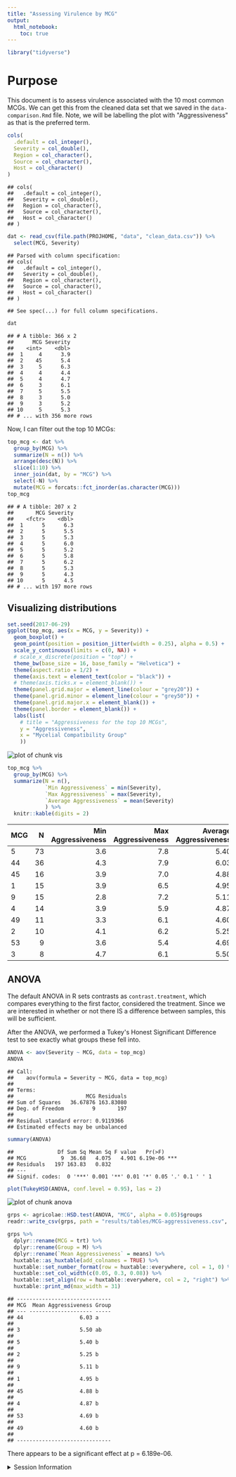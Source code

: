 ```yaml
---
title: "Assessing Virulence by MCG"
output: 
  html_notebook:
    toc: true
---
```





```r
library("tidyverse")
```

# Purpose

This document is to assess virulence associated with the 10 most common MCGs. We
can get this from the cleaned data set that we saved in the
`data-comparison.Rmd` file. Note, we will be labelling the plot with 
"Aggressiveness" as that is the preferred term.


```r
cols(
  .default = col_integer(),
  Severity = col_double(),
  Region = col_character(),
  Source = col_character(),
  Host = col_character()
)
```

```
## cols(
##   .default = col_integer(),
##   Severity = col_double(),
##   Region = col_character(),
##   Source = col_character(),
##   Host = col_character()
## )
```

```r
dat <- read_csv(file.path(PROJHOME, "data", "clean_data.csv")) %>%
  select(MCG, Severity)
```

```
## Parsed with column specification:
## cols(
##   .default = col_integer(),
##   Severity = col_double(),
##   Region = col_character(),
##   Source = col_character(),
##   Host = col_character()
## )
```

```
## See spec(...) for full column specifications.
```

```r
dat
```

```
## # A tibble: 366 x 2
##      MCG Severity
##    <int>    <dbl>
##  1     4      3.9
##  2    45      5.4
##  3     5      6.3
##  4     4      4.4
##  5     4      4.7
##  6     3      6.1
##  7     5      5.5
##  8     3      5.0
##  9     3      5.2
## 10     5      5.3
## # ... with 356 more rows
```

Now, I can filter out the top 10 MCGs:


```r
top_mcg <- dat %>% 
  group_by(MCG) %>%
  summarize(N = n()) %>%
  arrange(desc(N)) %>%
  slice(1:10) %>% 
  inner_join(dat, by = "MCG") %>%
  select(-N) %>%
  mutate(MCG = forcats::fct_inorder(as.character(MCG)))
top_mcg
```

```
## # A tibble: 207 x 2
##       MCG Severity
##    <fctr>    <dbl>
##  1      5      6.3
##  2      5      5.5
##  3      5      5.3
##  4      5      6.0
##  5      5      5.2
##  6      5      5.8
##  7      5      6.2
##  8      5      5.3
##  9      5      4.3
## 10      5      4.5
## # ... with 197 more rows
```

## Visualizing distributions


```r
set.seed(2017-06-29)
ggplot(top_mcg, aes(x = MCG, y = Severity)) +
  geom_boxplot() +
  geom_point(position = position_jitter(width = 0.25), alpha = 0.5) +
  scale_y_continuous(limits = c(0, NA)) +
  # scale_x_discrete(position = "top") +
  theme_bw(base_size = 16, base_family = "Helvetica") +
  theme(aspect.ratio = 1/2) +
  theme(axis.text = element_text(color = "black")) +
  # theme(axis.ticks.x = element_blank()) +
  theme(panel.grid.major = element_line(colour = "grey20")) +
  theme(panel.grid.minor = element_line(colour = "grey50")) +
  theme(panel.grid.major.x = element_blank()) +
  theme(panel.border = element_blank()) +
  labs(list(
    # title = "Aggressiveness for the top 10 MCGs",
    y = "Aggressiveness",
    x = "Mycelial Compatibility Group"
    ))
```

![plot of chunk vis](./figures/MCG-virulence///vis-1.png)


```r
top_mcg %>% 
  group_by(MCG) %>%
  summarize(N = n(), 
            `Min Aggressiveness` = min(Severity),
            `Max Aggressiveness` = max(Severity),
            `Average Aggressiveness` = mean(Severity)
            ) %>%
  knitr::kable(digits = 2)
```



|MCG |  N| Min Aggressiveness| Max Aggressiveness| Average Aggressiveness|
|:---|--:|------------------:|------------------:|----------------------:|
|5   | 73|                3.6|                7.8|                   5.40|
|44  | 36|                4.3|                7.9|                   6.03|
|45  | 16|                3.9|                7.0|                   4.88|
|1   | 15|                3.9|                6.5|                   4.95|
|9   | 15|                2.8|                7.2|                   5.11|
|4   | 14|                3.9|                5.9|                   4.87|
|49  | 11|                3.3|                6.1|                   4.60|
|2   | 10|                4.1|                6.2|                   5.25|
|53  |  9|                3.6|                5.4|                   4.69|
|3   |  8|                4.7|                6.1|                   5.50|


## ANOVA

The default ANOVA in R sets contrasts as `contrast.treatment`, which compares
everything to the first factor, considered the treatment. Since we are
interested in whether or not there IS a difference between samples, this will
be sufficient.

After the ANOVA, we performed a Tukey's Honest Significant Difference test to
see exactly what groups these fell into.


```r
ANOVA <- aov(Severity ~ MCG, data = top_mcg)
ANOVA
```

```
## Call:
##    aov(formula = Severity ~ MCG, data = top_mcg)
## 
## Terms:
##                       MCG Residuals
## Sum of Squares   36.67876 163.83080
## Deg. of Freedom         9       197
## 
## Residual standard error: 0.9119366
## Estimated effects may be unbalanced
```

```r
summary(ANOVA)
```

```
##              Df Sum Sq Mean Sq F value   Pr(>F)    
## MCG           9  36.68   4.075   4.901 6.19e-06 ***
## Residuals   197 163.83   0.832                     
## ---
## Signif. codes:  0 '***' 0.001 '**' 0.01 '*' 0.05 '.' 0.1 ' ' 1
```

```r
plot(TukeyHSD(ANOVA, conf.level = 0.95), las = 2)
```

![plot of chunk anova](./figures/MCG-virulence///anova-1.png)

```r
grps <- agricolae::HSD.test(ANOVA, "MCG", alpha = 0.05)$groups
readr::write_csv(grps, path = "results/tables/MCG-aggressiveness.csv", col_names = TRUE)

grps %>% 
  dplyr::rename(MCG = trt) %>%
  dplyr::rename(Group = M) %>%
  dplyr::rename(`Mean Aggressiveness` = means) %>%
  huxtable::as_huxtable(add_colnames = TRUE) %>%
  huxtable::set_number_format(row = huxtable::everywhere, col = 1, 0) %>% 
  huxtable::set_col_width(c(0.05, 0.3, 0.08)) %>%
  huxtable::set_align(row = huxtable::everywhere, col = 2, "right") %>%
  huxtable::print_md(max_width = 31)
```

```
## ------------------------------
## MCG  Mean Aggressiveness Group 
## --- -------------------- -----
## 44                  6.03 a     
## 
## 3                   5.50 ab    
## 
## 5                   5.40 b     
## 
## 2                   5.25 b     
## 
## 9                   5.11 b     
## 
## 1                   4.95 b     
## 
## 45                  4.88 b     
## 
## 4                   4.87 b     
## 
## 53                  4.69 b     
## 
## 49                  4.60 b     
## 
## ------------------------------
```

There appears to be a significant effect at p = 6.189e-06.


<details>
<summary>Session Information</summary>


```
## Session info --------------------------------------------------------------------------------------
```

```
##  setting  value                       
##  version  R version 3.4.0 (2017-04-21)
##  system   x86_64, darwin15.6.0        
##  ui       X11                         
##  language (EN)                        
##  collate  en_US.UTF-8                 
##  tz       America/Chicago             
##  date     2017-07-11
```

```
## Packages ------------------------------------------------------------------------------------------
```

```
##  package     * version    date       source                        
##  agricolae     1.2-4      2016-06-12 CRAN (R 3.4.0)                
##  AlgDesign     1.1-7.3    2014-10-15 CRAN (R 3.4.0)                
##  assertthat    0.2.0      2017-04-11 CRAN (R 3.4.0)                
##  base        * 3.4.0      2017-04-21 local                         
##  bindr         0.1        2016-11-13 CRAN (R 3.4.0)                
##  bindrcpp    * 0.2        2017-06-17 CRAN (R 3.4.0)                
##  boot          1.3-19     2017-04-21 CRAN (R 3.4.0)                
##  broom         0.4.2      2017-02-13 CRAN (R 3.4.0)                
##  cellranger    1.1.0      2016-07-27 CRAN (R 3.4.0)                
##  cluster       2.0.6      2017-03-16 CRAN (R 3.4.0)                
##  coda          0.19-1     2016-12-08 CRAN (R 3.4.0)                
##  colorspace    1.3-2      2016-12-14 CRAN (R 3.4.0)                
##  combinat      0.0-8      2012-10-29 CRAN (R 3.4.0)                
##  compiler      3.4.0      2017-04-21 local                         
##  datasets    * 3.4.0      2017-04-21 local                         
##  deldir        0.1-14     2017-04-22 CRAN (R 3.4.0)                
##  devtools      1.13.2     2017-06-02 CRAN (R 3.4.0)                
##  digest        0.6.12     2017-01-27 CRAN (R 3.4.0)                
##  dplyr       * 0.7.1      2017-06-22 CRAN (R 3.4.0)                
##  evaluate      0.10       2016-10-11 CRAN (R 3.4.0)                
##  expm          0.999-2    2017-03-29 CRAN (R 3.4.0)                
##  ezknitr       0.6        2016-09-16 CRAN (R 3.4.0)                
##  forcats       0.2.0      2017-01-23 CRAN (R 3.4.0)                
##  foreign       0.8-69     2017-06-21 CRAN (R 3.4.0)                
##  gdata         2.18.0     2017-06-06 CRAN (R 3.4.0)                
##  ggplot2     * 2.2.1      2016-12-30 CRAN (R 3.4.0)                
##  glue          1.1.1      2017-06-21 CRAN (R 3.4.0)                
##  gmodels       2.16.2     2015-07-22 CRAN (R 3.4.0)                
##  graphics    * 3.4.0      2017-04-21 local                         
##  grDevices   * 3.4.0      2017-04-21 local                         
##  grid          3.4.0      2017-04-21 local                         
##  gtable        0.2.0      2016-02-26 CRAN (R 3.4.0)                
##  gtools        3.5.0      2015-05-29 CRAN (R 3.4.0)                
##  haven         1.0.0      2016-09-23 CRAN (R 3.4.0)                
##  highr         0.6        2016-05-09 CRAN (R 3.4.0)                
##  hms           0.3        2016-11-22 CRAN (R 3.4.0)                
##  httr          1.2.1      2016-07-03 CRAN (R 3.4.0)                
##  huxtable      0.3.0      2017-05-18 CRAN (R 3.4.0)                
##  jsonlite      1.5        2017-06-01 CRAN (R 3.4.0)                
##  klaR          0.6-12     2014-08-06 CRAN (R 3.4.0)                
##  knitr       * 1.16       2017-05-18 CRAN (R 3.4.0)                
##  labeling      0.3        2014-08-23 CRAN (R 3.4.0)                
##  lattice       0.20-35    2017-03-25 CRAN (R 3.4.0)                
##  lazyeval      0.2.0      2016-06-12 CRAN (R 3.4.0)                
##  LearnBayes    2.15       2014-05-29 CRAN (R 3.4.0)                
##  lubridate     1.6.0      2016-09-13 CRAN (R 3.4.0)                
##  magrittr      1.5        2014-11-22 CRAN (R 3.4.0)                
##  MASS          7.3-47     2017-04-21 CRAN (R 3.4.0)                
##  Matrix        1.2-10     2017-04-28 CRAN (R 3.4.0)                
##  memoise       1.1.0      2017-04-21 CRAN (R 3.4.0)                
##  methods     * 3.4.0      2017-04-21 local                         
##  mnormt        1.5-5      2016-10-15 CRAN (R 3.4.0)                
##  modelr        0.1.0      2016-08-31 CRAN (R 3.4.0)                
##  munsell       0.4.3      2016-02-13 CRAN (R 3.4.0)                
##  nlme          3.1-131    2017-02-06 CRAN (R 3.4.0)                
##  parallel      3.4.0      2017-04-21 local                         
##  pkgconfig     2.0.1      2017-03-21 CRAN (R 3.4.0)                
##  plyr          1.8.4      2016-06-08 CRAN (R 3.4.0)                
##  psych         1.7.5      2017-05-03 CRAN (R 3.4.0)                
##  purrr       * 0.2.2.2    2017-05-11 cran (@0.2.2.2)               
##  R.methodsS3   1.7.1      2016-02-16 CRAN (R 3.4.0)                
##  R.oo          1.21.0     2016-11-01 CRAN (R 3.4.0)                
##  R.utils       2.5.0      2016-11-07 CRAN (R 3.4.0)                
##  R6            2.2.2      2017-06-17 cran (@2.2.2)                 
##  Rcpp          0.12.11    2017-05-22 cran (@0.12.11)               
##  readr       * 1.1.1      2017-05-16 CRAN (R 3.4.0)                
##  readxl        1.0.0      2017-04-18 CRAN (R 3.4.0)                
##  reshape2      1.4.2      2016-10-22 CRAN (R 3.4.0)                
##  rlang         0.1.1      2017-05-18 CRAN (R 3.4.0)                
##  rvest         0.3.2      2016-06-17 CRAN (R 3.4.0)                
##  scales        0.4.1.9002 2017-07-06 Github (hadley/scales@6db7b6f)
##  sp            1.2-4      2016-12-22 CRAN (R 3.4.0)                
##  spdep         0.6-13     2017-04-25 CRAN (R 3.4.0)                
##  splines       3.4.0      2017-04-21 local                         
##  stats       * 3.4.0      2017-04-21 local                         
##  stringi       1.1.5      2017-04-07 CRAN (R 3.4.0)                
##  stringr       1.2.0      2017-02-18 CRAN (R 3.4.0)                
##  tibble      * 1.3.3      2017-05-28 CRAN (R 3.4.0)                
##  tidyr       * 0.6.3      2017-05-15 CRAN (R 3.4.0)                
##  tidyverse   * 1.1.1      2017-01-27 CRAN (R 3.4.0)                
##  tools         3.4.0      2017-04-21 local                         
##  utils       * 3.4.0      2017-04-21 local                         
##  withr         1.0.2      2016-06-20 CRAN (R 3.4.0)                
##  xml2          1.1.1      2017-01-24 CRAN (R 3.4.0)
```

</details>
